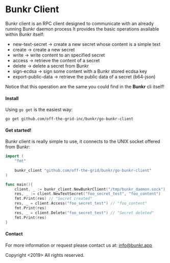 # Bunkr Client


Bunkr client is an RPC client designed to communicate with an already running Bunkr daemon process
It provides the basic operations available within Bunkr itself:

* new-text-secret 	    -> create a new secret whose content is a simple text
* create 			    -> create a new secret
* write 				-> write content to an specified secret
* access				-> retrieve the content of a secret
* delete				-> delete a secret from Bunkr
* sign-ecdsa			-> sign some content with a Bunkr stored ecdsa key
* export-public-data    -> retrieve the public data of a secret (b64-json)


Notice that this operation are the same you could find in the **Bunkr** cli itself!

#### Install
Using `go get` is the easiest way:

`go get github.com/off-the-grid-inc/bunkr/go-bunkr-client`

#### Get started!

Bunkr client is really simple to use, it connects to the UNIX socket offered from Bunkr:

```go
import (
    "fmt"
    
    bunkr_client "github.com/off-the-grid/bunkr/go-bunkr-client"
)

func main(){
    client, _ := bunkr_client.NewBunkrClient("/tmp/bunkr_daemon.sock")
    res, _ := client.NewTextSecret("foo_secret_test", "foo_content")
    fmt.Print(res) // "Secret created"
    res, _ = client.Access("foo_secret_test") // "foo_content"
    fmt.Print(res)
    res, _ = client.Delete("foo_secret_test") // "Secret deleted"
    fmt.Print(res)
}
```

#### Contact

For more information or request please contact us at:
[info@bunkr.app](info@bunkr.app)


Copyright <2019> <Off-the-grid-inc> All rights reserved.